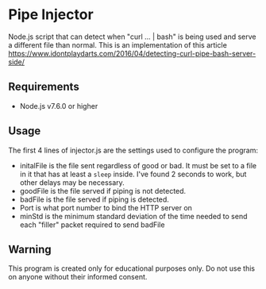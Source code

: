 Pipe Injector
=============
Node.js script that can detect when "curl ... | bash" is being used and serve a different file than normal. This is an implementation of this article https://www.idontplaydarts.com/2016/04/detecting-curl-pipe-bash-server-side/

Requirements
------------
* Node.js v7.6.0 or higher

Usage
-----
The first 4 lines of injector.js are the settings used to configure the program:
* initalFile is the file sent regardless of good or bad. It must be set to a file in it that has at least a `sleep` inside. I've found 2 seconds to work, but other delays may be necessary.
* goodFile is the file served if piping is not detected.
* badFile is the file served if piping is detected.
* Port is what port number to bind the HTTP server on
* minStd is the minimum standard deviation of the time needed to send each "filler" packet required to send badFile

Warning
-------
This program is created only for educational purposes only. Do not use this on anyone without their informed consent.